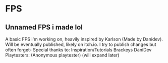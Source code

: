 # FPS
Unnamed FPS i made lol
--------------------
A basic FPS i'm working on, heavily inspired by Karlson (Made by Danidev). Will be eventually published, likely on itch.io. 
I try to publish changes but often forget-
Special thanks to:
Inspiration/Tutorials
Brackeys
DaniDev
Playtesters:
(Anonymous playtester)
(will expand later)

